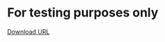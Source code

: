 # For testing purposes only
[Download URL](https://drive.google.com/drive/folders/1fIZdYoPiJnBDD1KhEzQl98SV55IOOjvb?usp=sharing)
